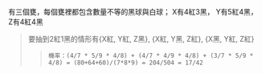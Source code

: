 有三個甕，每個甕裡都包含數量不等的黑球與白球；
X有4紅3黑，
Y有5紅4黑，
Z有4紅4黑
>要抽到2紅1黑的情形有{X紅, Y紅, Z黑}, {X紅, Y黑, Z紅}, {X黑, Y紅, Z紅}
>>`機率：(4/7 * 5/9 * 4/8) + (4/7 * 4/9 * 4/8) + (3/7 * 5/9 * 4/8) = (80+64+60)/(7*8*9) = 204/504 = 17/42`